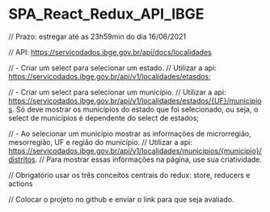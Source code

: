 # SPA_React_Redux_API_IBGE
// Prazo: estregar até as 23h59min do dia 16/06/2021

// API: https://servicodados.ibge.gov.br/api/docs/localidades

// - Criar um select para selecionar um estado. 
// Utilizar a api: https://servicodados.ibge.gov.br/api/v1/localidades/etasdos;

// - Criar um select para selecionar um município. 
// Utilizar a api: https://servicodados.ibge.gov.br/api/v1/localidades/estados/{UF}/municipios. Só deve mostrar os municípios do estado que foi selecionado, ou seja, o select de municípios é dependente do select de estados;

// - Ao selecionar um município mostrar as informações de microrregião, mesorregião, UF e região do município. 
// Utilizar a api: https://servicodados.ibge.gov.br/api/v1/localidades/municipios/{municipio}/distritos.
// Para mostrar essas informações na página, use sua criatividade.

// Obrigatório usar os três conceitos centrais do redux: store, reducers e actions

// Colocar o projeto no github e enviar o link para que seja avaliado.
